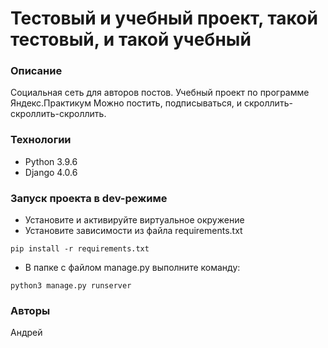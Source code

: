 # Тестовый и учебный проект, такой тестовый, и такой учебный
### Описание
Социальная сеть для авторов постов.
Учебный проект по программе Яндекс.Практикум
Можно постить, подписываться, и скроллить-скроллить-скроллить.
### Технологии
- Python 3.9.6
- Django 4.0.6
### Запуск проекта в dev-режиме
- Установите и активируйте виртуальное окружение
- Установите зависимости из файла requirements.txt
```
pip install -r requirements.txt
``` 
- В папке с файлом manage.py выполните команду:
```
python3 manage.py runserver
```
### Авторы
Андрей
